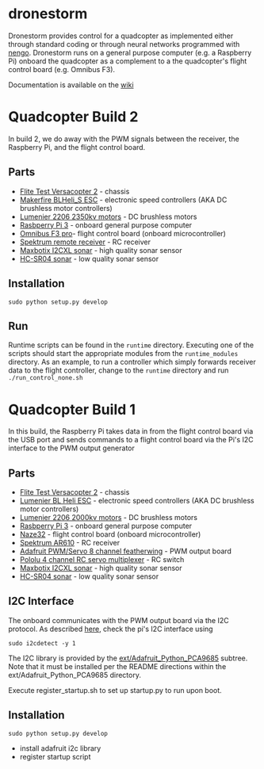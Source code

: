 # dronestorm

Dronestorm provides control for a quadcopter as implemented either through standard coding or
through neural networks programmed with [nengo](https://github.com/nengo/nengo).
Dronestorm runs on a general purpose computer (e.g. a Raspberry Pi) onboard the quadcopter
as a complement to a the quadcopter's flight control board (e.g. Omnibus F3).

Documentation is available on the [wiki](https://github.com/Stanford-BIS/dronestorm/wiki)

# Quadcopter Build 2

In build 2, we do away with the PWM signals between the receiver, the Raspberry Pi, 
and the flight control board. 

## Parts

* [Flite Test Versacopter 2](https://store.flitetest.com/ft-versacopter-280-v2-quad-kit/) - chassis
* [Makerfire BLHeli_S ESC](https://www.amazon.com/Makerfire-Electronic-Controller-Multicopter-Quadcopter/dp/B01MXJNGQD) - electronic speed controllers (AKA DC brushless motor controllers)
* [Lumenier 2206 2350kv motors](https://store.flitetest.com/lumenier-rx2206-11-2350kv-motor) - DC brushless motors
* [Rasbperry Pi 3](https://www.raspberrypi.org/products/raspberry-pi-3-model-b/) - onboard general purpose computer
* [Omnibus F3 pro](http://www.readytoflyquads.com/flip-32-f3-omnibus-pro)- flight control board (onboard microcontroller)
* [Spektrum remote receiver](http://spektrumrc.com/Products/Default.aspx?ProdID=SPM9645) - RC receiver
* [Maxbotix I2CXL sonar](https://www.maxbotix.com/Ultrasonic_Sensors/MB1242.htm) - high quality sonar sensor
* [HC-SR04 sonar](https://www.amazon.com/dp/B0716SSPR5) - low quality sonar sensor

## Installation

`sudo python setup.py develop`

## Run

Runtime scripts can be found in the `runtime` directory. Executing one of the scripts should start
the appropriate modules from the `runtime_modules` directory. 
As an example, to run a controller which simply forwards receiver data to
the flight controller, change to the `runtime` directory and run `./run_control_none.sh`

# Quadcopter Build 1

In this build, the Raspberry Pi takes data in from the flight control board via
the USB port and sends commands to a flight control board via the Pi's I2C
interface to the PWM output generator

## Parts

* [Flite Test Versacopter 2](https://store.flitetest.com/ft-versacopter-280-v2-quad-kit/) - chassis
* [Lumenier BL Heli ESC](https://store.flitetest.com/e-pack-2206-lumenier-2000kv-best-2/) - electronic speed controllers (AKA DC brushless motor controllers)
* [Lumenier 2206 2000kv motors](https://store.flitetest.com/e-pack-2206-lumenier-2000kv-best-2/) - DC brushless motors
* [Rasbperry Pi 3](https://www.raspberrypi.org/products/raspberry-pi-3-model-b/) - onboard general purpose computer
* [Naze32](https://www.amazon.com/Naze-Acro-Flight-Controller-Abusemark/dp/B015NK80J4) - flight control board (onboard microcontroller)
* [Spektrum AR610](http://spektrumrc.com/Products/Default.aspx?ProdID=SPMAR610) - RC receiver
* [Adafruit PWM/Servo 8 channel featherwing](https://learn.adafruit.com/adafruit-8-channel-pwm-or-servo-featherwing/assembly) - PWM output board
* [Pololu 4 channel RC servo multiplexer](https://www.pololu.com/product/2807) - RC switch
* [Maxbotix I2CXL sonar](https://www.maxbotix.com/Ultrasonic_Sensors/MB1242.htm) - high quality sonar sensor
* [HC-SR04 sonar](https://www.amazon.com/dp/B0716SSPR5) - low quality sonar sensor

## I2C Interface

The onboard communicates with the PWM output board via the I2C protocol.
As described [here](https://learn.adafruit.com/adafruits-raspberry-pi-lesson-4-gpio-setup/configuring-i2c),
check  the pi's I2C interface using
```
sudo i2cdetect -y 1
```

The I2C library is provided by the [ext/Adafruit_Python_PCA9685](https://github.com/adafruit/Adafruit_Python_PCA9685) subtree.
Note that it must be installed per the README directions within the ext/Adafruit_Python_PCA9685 directory.

Execute register_startup.sh to set up startup.py to run upon boot.

## Installation

`sudo python setup.py develop`

* install adafruit i2c library
* register startup script
